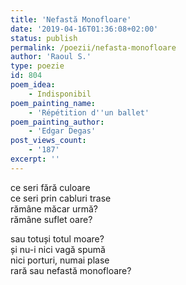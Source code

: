 ```yaml
---
title: 'Nefastă Monofloare'
date: '2019-04-16T01:36:08+02:00'
status: publish
permalink: /poezii/nefasta-monofloare
author: 'Raoul S.'
type: poezie
id: 804
poem_idea:
    - Indisponibil
poem_painting_name:
    - 'Répétition d''un ballet'
poem_painting_author:
    - 'Edgar Degas'
post_views_count:
    - '187'
excerpt: ''
---
```

ce seri fără culoare  
ce seri prin cabluri trase  
rămâne măcar urmă?  
rămâne suflet oare?

sau totuși totul moare?  
și nu-i nici vagă spumă  
nici porturi, numai plase  
rară sau nefastă monofloare?